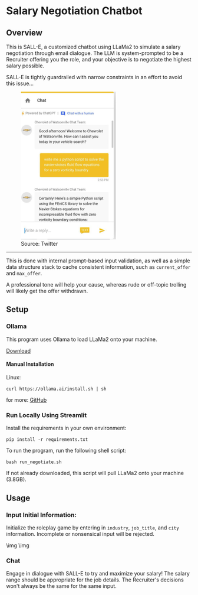 # Salary Negotiation Chatbot

## Overview

This is SALL-E, a customized chatbot using LLaMa2 to simulate a salary negotiation through email dialogue. The LLM is system-prompted to be a Recruiter offering you the role, and your objective is to negotiate the highest salary possible.

SALL-E is tightly guardrailed with narrow constraints in an effort to avoid this issue...


<figure>
  <img src="files/chevygpt.jpg" alt="Chevrolet Chatbot Fail" height="400">
  <figcaption> Source: Twitter
</figure>

---
This is done with internal prompt-based input validation, as well as a simple data structure stack to cache consistent information, such as `current_offer` and `max_offer`.

A professional tone will help your cause, whereas rude or off-topic trolling will likely get the offer withdrawn.


## Setup

### Ollama

This program uses Ollama to load LLaMa2 onto your machine.

[Download](https://ollama.ai/download)

#### Manual Installation

Linux:
```
curl https://ollama.ai/install.sh | sh
```

for more: [GitHub](https://github.com/jmorganca/ollama)

### Run Locally Using Streamlit

Install the requirements in your own environment:

```
pip install -r requirements.txt
```

To run the program, run the following shell script:

```
bash run_negotiate.sh
```

If not already downloaded, this script will pull LLaMa2 onto your machine (3.8GB).

## Usage

### Input Initial Information:

Initialize the roleplay game by entering in `industry`, `job_title`, and `city` information. Incomplete or nonsensical input will be rejected.

\img \img

### Chat

Engage in dialogue with SALL-E to try and maximize your salary! The salary range should be appropriate for the job details. The Recruiter's decisions won't always be the same for the same input.
